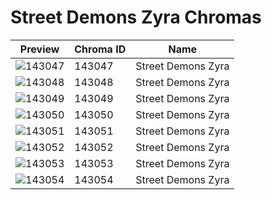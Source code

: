 # Street Demons Zyra Chromas

| Preview | Chroma ID | Name |
|---------|-----------|------|
| ![143047](https://raw.communitydragon.org/latest/plugins/rcp-be-lol-game-data/global/default/v1/champion-chroma-images/143/143047.png) | 143047 | Street Demons Zyra |
| ![143048](https://raw.communitydragon.org/latest/plugins/rcp-be-lol-game-data/global/default/v1/champion-chroma-images/143/143048.png) | 143048 | Street Demons Zyra |
| ![143049](https://raw.communitydragon.org/latest/plugins/rcp-be-lol-game-data/global/default/v1/champion-chroma-images/143/143049.png) | 143049 | Street Demons Zyra |
| ![143050](https://raw.communitydragon.org/latest/plugins/rcp-be-lol-game-data/global/default/v1/champion-chroma-images/143/143050.png) | 143050 | Street Demons Zyra |
| ![143051](https://raw.communitydragon.org/latest/plugins/rcp-be-lol-game-data/global/default/v1/champion-chroma-images/143/143051.png) | 143051 | Street Demons Zyra |
| ![143052](https://raw.communitydragon.org/latest/plugins/rcp-be-lol-game-data/global/default/v1/champion-chroma-images/143/143052.png) | 143052 | Street Demons Zyra |
| ![143053](https://raw.communitydragon.org/latest/plugins/rcp-be-lol-game-data/global/default/v1/champion-chroma-images/143/143053.png) | 143053 | Street Demons Zyra |
| ![143054](https://raw.communitydragon.org/latest/plugins/rcp-be-lol-game-data/global/default/v1/champion-chroma-images/143/143054.png) | 143054 | Street Demons Zyra |